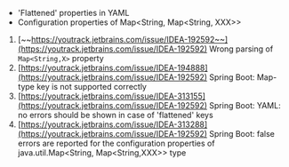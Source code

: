 - 'Flattened' properties in YAML
- Configuration properties of Map<String, Map<String, XXX>>

1. [~~https://youtrack.jetbrains.com/issue/IDEA-192592~~](https://youtrack.jetbrains.com/issue/IDEA-192592) Wrong parsing of `Map<String,X>` property
2. [https://youtrack.jetbrains.com/issue/IDEA-194888](https://youtrack.jetbrains.com/issue/IDEA-192592) Spring Boot: Map-type key is not supported correctly
3. [https://youtrack.jetbrains.com/issue/IDEA-313155](https://youtrack.jetbrains.com/issue/IDEA-192592) Spring Boot: YAML: no errors should be shown in case of 'flattened' keys
4. [https://youtrack.jetbrains.com/issue/IDEA-313288](https://youtrack.jetbrains.com/issue/IDEA-192592) Spring Boot: false errors are reported for the configuration properties of java.util.Map<String, Map<String,XXX>> type
